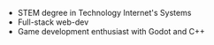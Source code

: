 - STEM degree in Technology Internet's Systems
- Full-stack web-dev
- Game development enthusiast with Godot and C++
